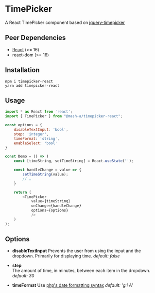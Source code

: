 # TimePicker

A React TimePicker component based on [jquery-timepicker](https://github.com/jonthornton/jquery-timepicker)

## Peer Dependencies

- [React](https://reactjs.org/) (>= 16)
- react-dom (>= 16)

## Installation

```node
npm i timepicker-react
yarn add timepicker-react
```

## Usage

```javascript
import * as React from 'react';
import { TimePicker } from "@mash-a/timepicker-react";

const options = {
	disableTextInput: 'bool',
	step: 'integer',
	timeFormat: 'string',
	enableSelect: 'bool'
}

const Demo = () => (
	const [timeString, setTimeString] = React.useState('');

	const handleChange = value => {
		setTimeString(value);
		// …
	}

	return (
		<TimePicker
			value={timeString}
			onChange={handleChange} 
			options={options}
			/>
	)
);
```
## Options

- **disableTextInput**
Prevents the user from using the input and the dropdown. Primarily for displaying time.
*default: false*

- **step**  
The amount of time, in minutes, between each item in the dropdown.
*default: 30*

- **timeFormat**
Use [php's date formatting syntax](https://www.php.net/manual/en/function.date.php#example-2058)
*default: 'g:i A'*


